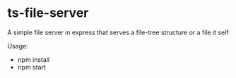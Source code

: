 # ts-file-server
A simple file server in express that serves a file-tree structure or a file it self

Usage:
- npm install
- npm start
